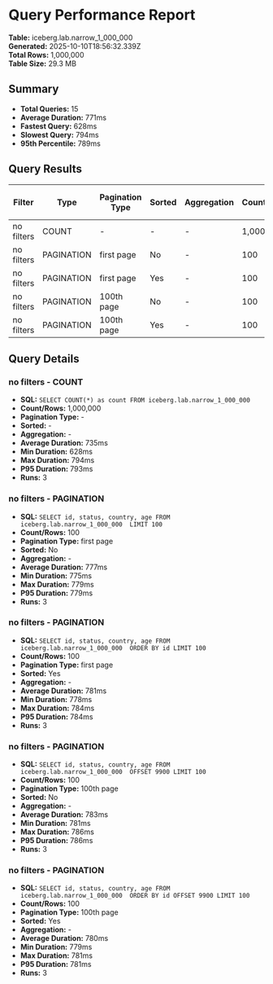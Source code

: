 # Query Performance Report

**Table:** iceberg.lab.narrow_1_000_000  
**Generated:** 2025-10-10T18:56:32.339Z  
**Total Rows:** 1,000,000  
**Table Size:** 29.3 MB

## Summary

- **Total Queries:** 15
- **Average Duration:** 771ms
- **Fastest Query:** 628ms
- **Slowest Query:** 794ms
- **95th Percentile:** 789ms

## Query Results

| Filter | Type | Pagination Type | Sorted | Aggregation | Count/Rows | Avg Duration (ms) | Min Duration (ms) | Max Duration (ms) | P95 Duration (ms) | Runs |
|--------|------|-----------------|--------|-------------|------------|-------------------|-------------------|-------------------|-------------------|------|
| no filters | COUNT | - | - | - | 1,000,000 | 735 | 628 | 794 | 793 | 3 |
| no filters | PAGINATION | first page | No | - | 100 | 777 | 775 | 779 | 779 | 3 |
| no filters | PAGINATION | first page | Yes | - | 100 | 781 | 778 | 784 | 784 | 3 |
| no filters | PAGINATION | 100th page | No | - | 100 | 783 | 781 | 786 | 786 | 3 |
| no filters | PAGINATION | 100th page | Yes | - | 100 | 780 | 779 | 781 | 781 | 3 |

## Query Details

### no filters - COUNT
- **SQL:** `SELECT COUNT(*) as count FROM iceberg.lab.narrow_1_000_000 `
- **Count/Rows:** 1,000,000
- **Pagination Type:** -
- **Sorted:** -
- **Aggregation:** -
- **Average Duration:** 735ms
- **Min Duration:** 628ms
- **Max Duration:** 794ms
- **P95 Duration:** 793ms
- **Runs:** 3

### no filters - PAGINATION
- **SQL:** `SELECT id, status, country, age FROM iceberg.lab.narrow_1_000_000  LIMIT 100`
- **Count/Rows:** 100
- **Pagination Type:** first page
- **Sorted:** No
- **Aggregation:** -
- **Average Duration:** 777ms
- **Min Duration:** 775ms
- **Max Duration:** 779ms
- **P95 Duration:** 779ms
- **Runs:** 3

### no filters - PAGINATION
- **SQL:** `SELECT id, status, country, age FROM iceberg.lab.narrow_1_000_000  ORDER BY id LIMIT 100`
- **Count/Rows:** 100
- **Pagination Type:** first page
- **Sorted:** Yes
- **Aggregation:** -
- **Average Duration:** 781ms
- **Min Duration:** 778ms
- **Max Duration:** 784ms
- **P95 Duration:** 784ms
- **Runs:** 3

### no filters - PAGINATION
- **SQL:** `SELECT id, status, country, age FROM iceberg.lab.narrow_1_000_000  OFFSET 9900 LIMIT 100`
- **Count/Rows:** 100
- **Pagination Type:** 100th page
- **Sorted:** No
- **Aggregation:** -
- **Average Duration:** 783ms
- **Min Duration:** 781ms
- **Max Duration:** 786ms
- **P95 Duration:** 786ms
- **Runs:** 3

### no filters - PAGINATION
- **SQL:** `SELECT id, status, country, age FROM iceberg.lab.narrow_1_000_000  ORDER BY id OFFSET 9900 LIMIT 100`
- **Count/Rows:** 100
- **Pagination Type:** 100th page
- **Sorted:** Yes
- **Aggregation:** -
- **Average Duration:** 780ms
- **Min Duration:** 779ms
- **Max Duration:** 781ms
- **P95 Duration:** 781ms
- **Runs:** 3

